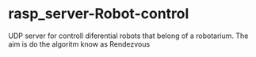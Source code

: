 # rasp_server-Robot-control
UDP server for controll diferential robots that belong of a robotarium. The aim is do the algoritm know as Rendezvous
